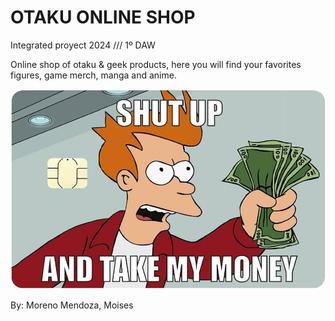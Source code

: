 # OTAKU ONLINE SHOP 
Integrated proyect 2024 /// 1º DAW 

Online shop of otaku & geek products, here you will find your favorites figures, game merch, manga and anime.  


![alt text](src/images/futurama_Readme.jpg)


By:
Moreno Mendoza, Moises